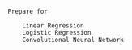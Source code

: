     Prepare for

        Linear Regression
        Logistic Regression
        Convolutional Neural Network 